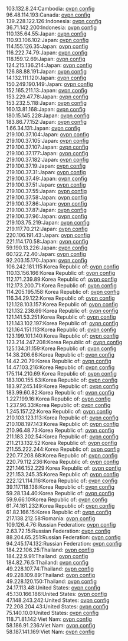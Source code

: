 103.132.8.24:Cambodia: [ovpn config](vpn/103_132_8_24.ovpn)  
96.48.114.193:Canada: [ovpn config](vpn/96_48_114_193.ovpn)  
139.228.122.126:Indonesia: [ovpn config](vpn/139_228_122_126.ovpn)  
36.71.142.200:Indonesia: [ovpn config](vpn/36_71_142_200.ovpn)  
110.135.64.55:Japan: [ovpn config](vpn/110_135_64_55.ovpn)  
110.93.106.102:Japan: [ovpn config](vpn/110_93_106_102.ovpn)  
114.155.126.35:Japan: [ovpn config](vpn/114_155_126_35.ovpn)  
116.222.74.79:Japan: [ovpn config](vpn/116_222_74_79.ovpn)  
118.159.12.69:Japan: [ovpn config](vpn/118_159_12_69.ovpn)  
124.215.136.214:Japan: [ovpn config](vpn/124_215_136_214.ovpn)  
126.88.88.191:Japan: [ovpn config](vpn/126_88_88_191.ovpn)  
14.132.111.120:Japan: [ovpn config](vpn/14_132_111_120.ovpn)  
150.249.190.149:Japan: [ovpn config](vpn/150_249_190_149.ovpn)  
152.165.211.13:Japan: [ovpn config](vpn/152_165_211_13.ovpn)  
153.229.47.78:Japan: [ovpn config](vpn/153_229_47_78.ovpn)  
153.232.5.118:Japan: [ovpn config](vpn/153_232_5_118.ovpn)  
160.13.81.168:Japan: [ovpn config](vpn/160_13_81_168.ovpn)  
180.15.145.228:Japan: [ovpn config](vpn/180_15_145_228.ovpn)  
183.86.77.152:Japan: [ovpn config](vpn/183_86_77_152.ovpn)  
1.66.34.131:Japan: [ovpn config](vpn/1_66_34_131.ovpn)  
219.100.37.104:Japan: [ovpn config](vpn/219_100_37_104.ovpn)  
219.100.37.105:Japan: [ovpn config](vpn/219_100_37_105.ovpn)  
219.100.37.107:Japan: [ovpn config](vpn/219_100_37_107.ovpn)  
219.100.37.177:Japan: [ovpn config](vpn/219_100_37_177.ovpn)  
219.100.37.182:Japan: [ovpn config](vpn/219_100_37_182.ovpn)  
219.100.37.19:Japan: [ovpn config](vpn/219_100_37_19.ovpn)  
219.100.37.31:Japan: [ovpn config](vpn/219_100_37_31.ovpn)  
219.100.37.49:Japan: [ovpn config](vpn/219_100_37_49.ovpn)  
219.100.37.51:Japan: [ovpn config](vpn/219_100_37_51.ovpn)  
219.100.37.55:Japan: [ovpn config](vpn/219_100_37_55.ovpn)  
219.100.37.58:Japan: [ovpn config](vpn/219_100_37_58.ovpn)  
219.100.37.86:Japan: [ovpn config](vpn/219_100_37_86.ovpn)  
219.100.37.87:Japan: [ovpn config](vpn/219_100_37_87.ovpn)  
219.100.37.96:Japan: [ovpn config](vpn/219_100_37_96.ovpn)  
219.103.75.219:Japan: [ovpn config](vpn/219_103_75_219.ovpn)  
219.117.70.212:Japan: [ovpn config](vpn/219_117_70_212.ovpn)  
220.106.191.43:Japan: [ovpn config](vpn/220_106_191_43.ovpn)  
221.114.170.58:Japan: [ovpn config](vpn/221_114_170_58.ovpn)  
59.190.13.226:Japan: [ovpn config](vpn/59_190_13_226.ovpn)  
60.122.72.40:Japan: [ovpn config](vpn/60_122_72_40.ovpn)  
92.203.15.170:Japan: [ovpn config](vpn/92_203_15_170.ovpn)  
106.242.181.115:Korea Republic of: [ovpn config](vpn/106_242_181_115.ovpn)  
110.13.156.166:Korea Republic of: [ovpn config](vpn/110_13_156_166.ovpn)  
112.171.239.89:Korea Republic of: [ovpn config](vpn/112_171_239_89.ovpn)  
112.173.200.71:Korea Republic of: [ovpn config](vpn/112_173_200_71.ovpn)  
114.205.195.158:Korea Republic of: [ovpn config](vpn/114_205_195_158.ovpn)  
116.34.29.122:Korea Republic of: [ovpn config](vpn/116_34_29_122.ovpn)  
121.128.103.157:Korea Republic of: [ovpn config](vpn/121_128_103_157.ovpn)  
121.132.238.69:Korea Republic of: [ovpn config](vpn/121_132_238_69.ovpn)  
121.141.53.251:Korea Republic of: [ovpn config](vpn/121_141_53_251.ovpn)  
121.143.102.197:Korea Republic of: [ovpn config](vpn/121_143_102_197.ovpn)  
121.164.151.113:Korea Republic of: [ovpn config](vpn/121_164_151_113.ovpn)  
123.199.101.140:Korea Republic of: [ovpn config](vpn/123_199_101_140.ovpn)  
123.214.247.208:Korea Republic of: [ovpn config](vpn/123_214_247_208.ovpn)  
125.134.31.159:Korea Republic of: [ovpn config](vpn/125_134_31_159.ovpn)  
14.38.206.66:Korea Republic of: [ovpn config](vpn/14_38_206_66.ovpn)  
14.42.20.79:Korea Republic of: [ovpn config](vpn/14_42_20_79.ovpn)  
14.47.103.216:Korea Republic of: [ovpn config](vpn/14_47_103_216.ovpn)  
175.114.210.69:Korea Republic of: [ovpn config](vpn/175_114_210_69.ovpn)  
183.100.155.63:Korea Republic of: [ovpn config](vpn/183_100_155_63.ovpn)  
183.97.245.149:Korea Republic of: [ovpn config](vpn/183_97_245_149.ovpn)  
183.99.60.82:Korea Republic of: [ovpn config](vpn/183_99_60_82.ovpn)  
1.227.199.16:Korea Republic of: [ovpn config](vpn/1_227_199_16.ovpn)  
1.237.96.33:Korea Republic of: [ovpn config](vpn/1_237_96_33.ovpn)  
1.245.157.22:Korea Republic of: [ovpn config](vpn/1_245_157_22.ovpn)  
210.103.123.113:Korea Republic of: [ovpn config](vpn/210_103_123_113.ovpn)  
210.108.197.143:Korea Republic of: [ovpn config](vpn/210_108_197_143.ovpn)  
210.96.48.73:Korea Republic of: [ovpn config](vpn/210_96_48_73.ovpn)  
211.183.202.54:Korea Republic of: [ovpn config](vpn/211_183_202_54.ovpn)  
211.213.132.52:Korea Republic of: [ovpn config](vpn/211_213_132_52.ovpn)  
211.55.222.244:Korea Republic of: [ovpn config](vpn/211_55_222_244.ovpn)  
220.77.208.68:Korea Republic of: [ovpn config](vpn/220_77_208_68.ovpn)  
220.79.112.236:Korea Republic of: [ovpn config](vpn/220_79_112_236.ovpn)  
221.146.152.229:Korea Republic of: [ovpn config](vpn/221_146_152_229.ovpn)  
221.153.245.35:Korea Republic of: [ovpn config](vpn/221_153_245_35.ovpn)  
222.121.114.116:Korea Republic of: [ovpn config](vpn/222_121_114_116.ovpn)  
39.117.118.138:Korea Republic of: [ovpn config](vpn/39_117_118_138.ovpn)  
59.28.134.40:Korea Republic of: [ovpn config](vpn/59_28_134_40.ovpn)  
59.9.66.10:Korea Republic of: [ovpn config](vpn/59_9_66_10.ovpn)  
61.74.161.232:Korea Republic of: [ovpn config](vpn/61_74_161_232.ovpn)  
61.82.166.15:Korea Republic of: [ovpn config](vpn/61_82_166_15.ovpn)  
217.138.212.58:Romania: [ovpn config](vpn/217_138_212_58.ovpn)  
109.126.4.76:Russian Federation: [ovpn config](vpn/109_126_4_76.ovpn)  
2.63.72.15:Russian Federation: [ovpn config](vpn/2_63_72_15.ovpn)  
88.204.65.251:Russian Federation: [ovpn config](vpn/88_204_65_251.ovpn)  
94.245.174.132:Russian Federation: [ovpn config](vpn/94_245_174_132.ovpn)  
184.22.106.25:Thailand: [ovpn config](vpn/184_22_106_25.ovpn)  
184.22.9.91:Thailand: [ovpn config](vpn/184_22_9_91.ovpn)  
184.82.76.5:Thailand: [ovpn config](vpn/184_82_76_5.ovpn)  
49.228.107.74:Thailand: [ovpn config](vpn/49_228_107_74.ovpn)  
49.228.109.89:Thailand: [ovpn config](vpn/49_228_109_89.ovpn)  
49.228.120.150:Thailand: [ovpn config](vpn/49_228_120_150.ovpn)  
24.17.113.48:United States: [ovpn config](vpn/24_17_113_48.ovpn)  
45.130.166.186:United States: [ovpn config](vpn/45_130_166_186.ovpn)  
47.148.243.242:United States: [ovpn config](vpn/47_148_243_242.ovpn)  
72.208.204.43:United States: [ovpn config](vpn/72_208_204_43.ovpn)  
75.140.10.0:United States: [ovpn config](vpn/75_140_10_0.ovpn)  
118.71.81.142:Viet Nam: [ovpn config](vpn/118_71_81_142.ovpn)  
58.186.91.236:Viet Nam: [ovpn config](vpn/58_186_91_236.ovpn)  
58.187.141.169:Viet Nam: [ovpn config](vpn/58_187_141_169.ovpn)  
